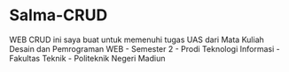 # Salma-CRUD
WEB CRUD ini saya buat untuk memenuhi tugas UAS dari Mata Kuliah Desain dan Pemrograman WEB - Semester 2 - Prodi Teknologi Informasi - Fakultas Teknik - Politeknik Negeri Madiun
